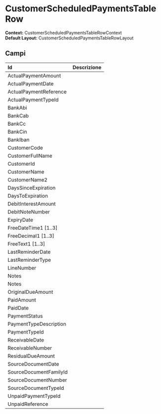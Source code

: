 # CustomerScheduledPaymentsTableRow

**Context:** CustomerScheduledPaymentsTableRowContext  
**Default Layout:** CustomerScheduledPaymentsTableRowLayout

## Campi

| Id | Descrizione |
| :--- | :--- |
| ActualPaymentAmount |  |
| ActualPaymentDate |  |
| ActualPaymentReference |  |
| ActualPaymentTypeId |  |
| BankAbi |  |
| BankCab |  |
| BankCc |  |
| BankCin |  |
| BankIban |  |
| CustomerCode |  |
| CustomerFullName |  |
| CustomerId |  |
| CustomerName |  |
| CustomerName2 |  |
| DaysSinceExpiration |  |
| DaysToExpiration |  |
| DebitInterestAmount |  |
| DebitNoteNumber |  |
| ExpiryDate |  |
| FreeDateTime1 \[1..3\] |  |
| FreeDecimal1 \[1..3\] |  |
| FreeText1 \[1..3\] |  |
| LastReminderDate |  |
| LastReminderType |  |
| LineNumber |  |
| Notes |  |
| Notes |  |
| OriginalDueAmount |  |
| PaidAmount |  |
| PaidDate |  |
| PaymentStatus |  |
| PaymentTypeDescription |  |
| PaymentTypeId |  |
| ReceivableDate |  |
| ReceivableNumber |  |
| ResidualDueAmount |  |
| SourceDocumentDate |  |
| SourceDocumentFamilyId |  |
| SourceDocumentNumber |  |
| SourceDocumentTypeId |  |
| UnpaidPaymentTypeId |  |
| UnpaidReference |  |

